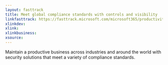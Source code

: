 ```yaml
---
layout: fasttrack
title: Meet global compliance standards with controls and visibility
linkfasttrack: https://fasttrack.microsoft.com/microsoft365/productivitylibrary/Meet-global-compliance-standards-with-controls-and-visibility 
xlinkdev: 
xlink: 
xlinkbusiness: 
xsource: 
---
```

Maintain a productive business across industries and around the world with security solutions that meet a variety of compliance standards.